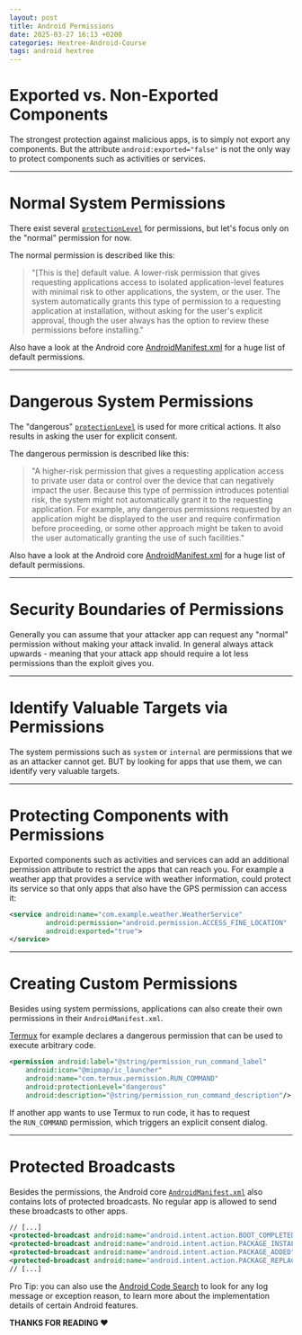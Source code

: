 ```yaml
---
layout: post
title: Android Permissions
date: 2025-03-27 16:13 +0200
categories: Hextree-Android-Course
tags: android hextree
---
```

# **Exported vs. Non-Exported Components**

The strongest protection against malicious apps, is to simply not export any components. But the attribute `android:exported="false"` is not the only way to protect components such as activities or services.

---

# **Normal System Permissions**

There exist several [`protectionLevel`](https://developer.android.com/guide/topics/manifest/permission-element) for permissions, but let's focus only on the "normal" permission for now.

The normal permission is described like this:

> "[This is the] default value. A lower-risk permission that gives requesting applications access to isolated application-level features with minimal risk to other applications, the system, or the user. The system automatically grants this type of permission to a requesting application at installation, without asking for the user's explicit approval, though the user always has the option to review these permissions before installing."
> 

Also have a look at the Android core [AndroidManifest.xml](https://android.googlesource.com/platform/frameworks/base.git/+/refs/heads/main/core/res/AndroidManifest.xml) for a huge list of default permissions.

---

# **Dangerous System Permissions**

The "dangerous" [`protectionLevel`](https://developer.android.com/guide/topics/manifest/permission-element) is used for more critical actions. It also results in asking the user for explicit consent.

The dangerous permission is described like this:

> "A higher-risk permission that gives a requesting application access to private user data or control over the device that can negatively impact the user. Because this type of permission introduces potential risk, the system might not automatically grant it to the requesting application. For example, any dangerous permissions requested by an application might be displayed to the user and require confirmation before proceeding, or some other approach might be taken to avoid the user automatically granting the use of such facilities."
> 

Also have a look at the Android core [AndroidManifest.xml](https://android.googlesource.com/platform/frameworks/base.git/+/refs/heads/main/core/res/AndroidManifest.xml) for a huge list of default permissions.

---

# **Security Boundaries of Permissions**

Generally you can assume that your attacker app can request any "normal" permission without making your attack invalid. In general always attack upwards - meaning that your attack app should require a lot less permissions than the exploit gives you.

---

# **Identify Valuable Targets via Permissions**

The system permissions such as `system` or `internal` are permissions that we as an attacker cannot get. BUT by looking for apps that use them, we can identify very valuable targets.

---

# **Protecting Components with Permissions**

Exported components such as activities and services can add an additional permission attribute to restrict the apps that can reach you. For example a weather app that provides a service with weather information, could protect its service so that only apps that also have the GPS permission can access it:

```xml
<service android:name="com.example.weather.WeatherService"
         android:permission="android.permission.ACCESS_FINE_LOCATION"
         android:exported="true">
</service>
```

---

# **Creating Custom Permissions**

Besides using system permissions, applications can also create their own permissions in their `AndroidManifest.xml`.

[Termux](https://play.google.com/store/apps/details?id=com.termux&hl=en) for example declares a dangerous permission that can be used to execute arbitrary code.

```xml
<permission android:label="@string/permission_run_command_label"
    android:icon="@mipmap/ic_launcher"
    android:name="com.termux.permission.RUN_COMMAND"
    android:protectionLevel="dangerous"
    android:description="@string/permission_run_command_description"/>

```

If another app wants to use Termux to run code, it has to request the `RUN_COMMAND` permission, which triggers an explicit consent dialog.

---

# **Protected Broadcasts**

Besides the permissions, the Android core [`AndroidManifest.xml`](https://android.googlesource.com/platform/frameworks/base.git/+/refs/heads/main/core/res/AndroidManifest.xml) also contains lots of protected broadcasts. No regular app is allowed to send these broadcasts to other apps.

```xml
// [...]
<protected-broadcast android:name="android.intent.action.BOOT_COMPLETED" />
<protected-broadcast android:name="android.intent.action.PACKAGE_INSTALL" />
<protected-broadcast android:name="android.intent.action.PACKAGE_ADDED" />
<protected-broadcast android:name="android.intent.action.PACKAGE_REPLACED" />
// [...]

```

Pro Tip: you can also use the [Android Code Search](https://cs.android.com/) to look for any log message or exception reason, to learn more about the implementation details of certain Android features.

**THANKS FOR READING ❤️**



